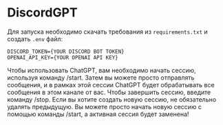 # DiscordGPT

Для запуска необходимо скачать требования из `requirements.txt` и создать `.env` файл:
```
DISCORD_TOKEN={YOUR DISCORD BOT TOKEN}
OPENAI_API_KEY={YOUR OPENAI API KEY}
```

Чтобы использовать ChatGPT, вам необходимо начать сессию, используя команду /start. Затем вы можете просто отправлять сообщения, и в рамках этой сессии ChatGPT будет обрабатывать все сообщения в этом канале от вас. Чтобы завершить сессию, введите команду /stop.
Если вы хотите создать новую сессию, не обязательно удалять предыдущую. Вы можете просто начать новую сессию с помощью команды /start, а активная сессия будет заменена!
